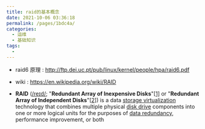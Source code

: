 ```yaml
---
title: raid的基本概念
date: 2021-10-06 03:36:18
permalink: /pages/1bdc4a/
categories:
  - 运维
  - 基础知识
tags:
  - 
---
```



* raid6 原理 : http://ftp.dei.uc.pt/pub/linux/kernel/people/hpa/raid6.pdf

* wiki : https://en.wikipedia.org/wiki/RAID
* **RAID** ([/reɪd/](https://en.wikipedia.org/wiki/Help:IPA/English); "**Redundant Array of Inexpensive Disks**"[[1\]](https://en.wikipedia.org/wiki/RAID#cite_note-patterson-1) or "**Redundant Array of Independent Disks**"[[2\]](https://en.wikipedia.org/wiki/RAID#cite_note-RAB-2)) is a data [storage virtualization](https://en.wikipedia.org/wiki/Storage_virtualization) technology that combines multiple physical [disk drive](https://en.wikipedia.org/wiki/Disk_drive) components into one or more logical units for the purposes of [data redundancy](https://en.wikipedia.org/wiki/Data_redundancy), performance improvement, or both

